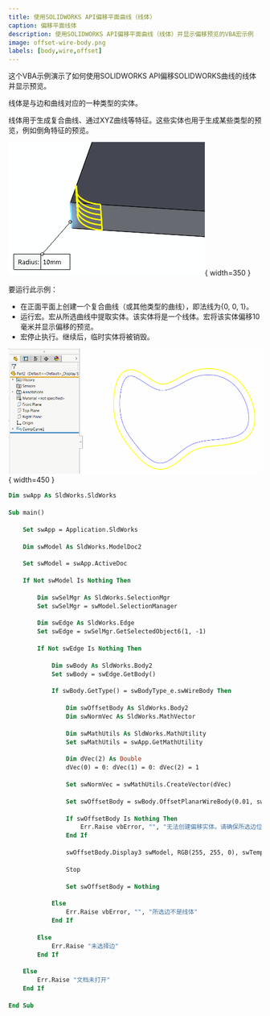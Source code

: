```yaml
---
title: 使用SOLIDWORKS API偏移平面曲线（线体）
caption: 偏移平面线体
description: 使用SOLIDWORKS API偏移平面曲线（线体）并显示偏移预览的VBA宏示例
image: offset-wire-body.png
labels: [body,wire,offset]
---
```

这个VBA示例演示了如何使用SOLIDWORKS API偏移SOLIDWORKS曲线的线体并显示预览。

线体是与边和曲线对应的一种类型的实体。

线体用于生成复合曲线、通过XYZ曲线等特征。这些实体也用于生成某些类型的预览，例如倒角特征的预览。

![倒角预览](fillet-preview.png){ width=350 }

要运行此示例：

* 在正面平面上创建一个复合曲线（或其他类型的曲线），即法线为{0, 0, 1}。
* 运行宏。宏从所选曲线中提取实体。该实体将是一个线体。宏将该实体偏移10毫米并显示偏移的预览。
* 宏停止执行。继续后，临时实体将被销毁。

![偏移线体](offset-wire-body.png){ width=450 }

~~~ vb
Dim swApp As SldWorks.SldWorks

Sub main()

    Set swApp = Application.SldWorks
    
    Dim swModel As SldWorks.ModelDoc2
    
    Set swModel = swApp.ActiveDoc
    
    If Not swModel Is Nothing Then
        
        Dim swSelMgr As SldWorks.SelectionMgr
        Set swSelMgr = swModel.SelectionManager
        
        Dim swEdge As SldWorks.Edge
        Set swEdge = swSelMgr.GetSelectedObject6(1, -1)
        
        If Not swEdge Is Nothing Then
        
            Dim swBody As SldWorks.Body2
            Set swBody = swEdge.GetBody()
            
            If swBody.GetType() = swBodyType_e.swWireBody Then
                
                Dim swOffsetBody As SldWorks.Body2
                Dim swNormVec As SldWorks.MathVector
                
                Dim swMathUtils As SldWorks.MathUtility
                Set swMathUtils = swApp.GetMathUtility
                
                Dim dVec(2) As Double
                dVec(0) = 0: dVec(1) = 0: dVec(2) = 1
                
                Set swNormVec = swMathUtils.CreateVector(dVec)
                
                Set swOffsetBody = swBody.OffsetPlanarWireBody(0.01, swNormVec, swOffsetPlanarWireBodyOptions_e.swOffsetPlanarWireBodyOptions_GapFillExtend)
                
                If swOffsetBody Is Nothing Then
                    Err.Raise vbError, "", "无法创建偏移实体。请确保所选边位于与dVec变量中指定的法线相同的平面上"
                End If
                
                swOffsetBody.Display3 swModel, RGB(255, 255, 0), swTempBodySelectOptions_e.swTempBodySelectOptionNone
                
                Stop
                
                Set swOffsetBody = Nothing
                
            Else
                Err.Raise vbError, "", "所选边不是线体"
            End If
        
        Else
            Err.Raise "未选择边"
        End If
        
    Else
        Err.Raise "文档未打开"
    End If
    
End Sub
~~~